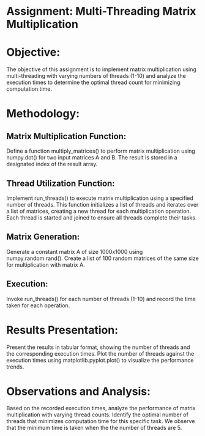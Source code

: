 # Assignment: Multi-Threading Matrix Multiplication

# Objective:
The objective of this assignment is to implement matrix multiplication using multi-threading with varying numbers of threads (1-10) and analyze the execution times to determine the optimal thread count for minimizing computation time.

# Methodology:

## Matrix Multiplication Function:
Define a function multiply_matrices() to perform matrix multiplication using numpy.dot() for two input matrices A and B. The result is stored in a designated index of the result array.

## Thread Utilization Function:
Implement run_threads() to execute matrix multiplication using a specified number of threads. This function initializes a list of threads and iterates over a list of matrices, creating a new thread for each multiplication operation. Each thread is started and joined to ensure all threads complete their tasks.

## Matrix Generation:
Generate a constant matrix A of size 1000x1000 using numpy.random.rand().
Create a list of 100 random matrices of the same size for multiplication with matrix A.

## Execution:
Invoke run_threads() for each number of threads (1-10) and record the time taken for each operation.

# Results Presentation:
Present the results in tabular format, showing the number of threads and the corresponding execution times.
Plot the number of threads against the execution times using matplotlib.pyplot.plot() to visualize the performance trends.

# Observations and Analysis:
Based on the recorded execution times, analyze the performance of matrix multiplication with varying thread counts. Identify the optimal number of threads that minimizes computation time for this specific task.
We observe that the minimum time is taken when the the number of threads are 5.
